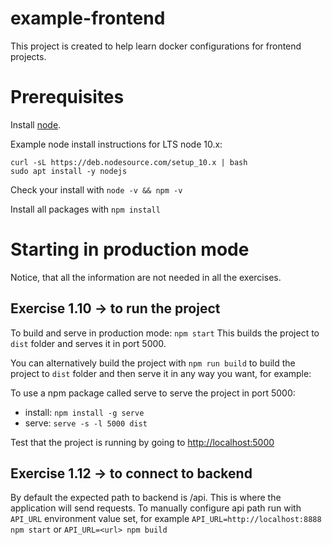# example-frontend

This project is created to help learn docker configurations for frontend projects.

# Prerequisites

Install [node](https://nodejs.org/en/download/). 

Example node install instructions for LTS node 10.x:
```
curl -sL https://deb.nodesource.com/setup_10.x | bash
sudo apt install -y nodejs
```

Check your install with `node -v && npm -v`

Install all packages with `npm install`

# Starting in production mode

Notice, that all the information are not needed in all the exercises.

## Exercise 1.10 -> to run the project

To build and serve in production mode: `npm start`
This builds the project to `dist` folder and serves it in port 5000.

You can alternatively build the project with `npm run build` to build the project to `dist` folder and then serve it in any way you want, for example:

To use a npm package called serve to serve the project in port 5000:
- install: `npm install -g serve`
- serve: `serve -s -l 5000 dist`

Test that the project is running by going to <http://localhost:5000>

## Exercise 1.12 -> to connect to backend

By default the expected path to backend is /api. This is where the application will send requests. 
To manually configure api path run with `API_URL` environment value set, for example `API_URL=http://localhost:8888 npm start` or `API_URL=<url> npm build`
